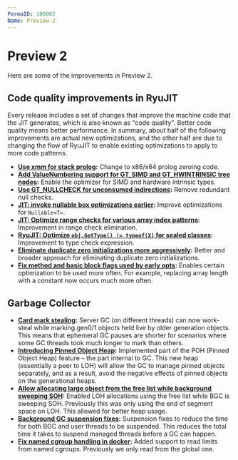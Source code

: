 ```yaml
---
PermaID: 100002
Name: Preview 2
---
```


# Preview 2

Here are some of the improvements in Preview 2.

## Code quality improvements in RyuJIT

Every release includes a set of changes that improve the machine code that the JIT generates, which is also known as "code quality". Better code quality means better performance. In summary, about half of the following improvements are actual new optimizations, and the other half are due to changing the flow of RyuJIT to enable existing optimizations to apply to more code patterns.

 - **[Use xmm for stack prolog](https://github.com/dotnet/runtime/pull/32538):** Change to x86/x64 prolog zeroing code.
 - **[Add ValueNumbering support for GT_SIMD and GT_HWINTRINSIC tree nodes](https://github.com/dotnet/runtime/pull/31834):** Enable the optimizer for SIMD and hardware intrinsic types.
 - **[Use GT_NULLCHECK for unconsumed indirections](https://github.com/dotnet/runtime/pull/32641):** Remove redundant null checks.
 - **[JIT: invoke nullable box optimizations earlier](https://github.com/dotnet/runtime/pull/32269):** Improve optimizations for `Nullable<T>`.
 - **[JIT: Optimize range checks for various array index patterns](https://github.com/dotnet/runtime/pull/1644):** Improvement in range check elimination.
 - **[RyuJIT: Optimize `obj.GetType() != typeof(X)` for sealed classes](https://github.com/dotnet/runtime/pull/32790):** Improvement to type check expression.
 - **[Eliminate duplicate zero initializations more aggressively](https://github.com/dotnet/runtime/pull/31960):** Better and broader approach for eliminating duplicate zero initializations.
 - **[Fix method and basic block flags used by early opts](https://github.com/dotnet/runtime/pull/2126):** Enables certain optimization to be used more often. For example, replacing array length with a constant now occurs much more often.

## Garbage Collector

 - **[Card mark stealing](https://github.com/dotnet/coreclr/pull/25986):** Server GC (on different threads) can now work-steal while marking gen0/1 objects held live by older generation objects. This means that ephemeral GC pauses are shorter for scenarios where some GC threads took much longer to mark than others.
 - **[Introducing Pinned Object Heap](https://github.com/dotnet/runtime/pull/32283):** Implemented part of the POH (Pinned Object Heap) feature – the part internal to GC. This new heap (essentially a peer to LOH) will allow the GC to manage pinned objects separately, and as a result, avoid the negative effects of pinned objects on the generational heaps.
 - **[Allow allocating large object from the free list while background sweeping SOH](https://github.com/dotnet/runtime/pull/2103):** Enabled LOH allocations using the free list while BGC is sweeping SOH. Previously this was only using the end of segment space on LOH. This allowed for better heap usage.
 - **[Background GC suspension fixes](https://github.com/dotnet/coreclr/pull/27729):** Suspension fixes to reduce the time for both BGC and user threads to be suspended. This reduces the total time it takes to suspend managed threads before a GC can happen. 
 - **[Fix named cgroup handling in docker](https://github.com/dotnet/runtime/pull/980):** Added support to read limits from named cgroups. Previously we only read from the global one.
